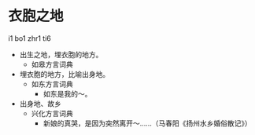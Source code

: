 





# 衣胞之地
i1 bo1 zhr1 ti6
+ 出生之地，埋衣胞的地方。
  * 如皋方言词典
+ 埋衣胞的地方，比喻出身地。
  * 如东方言词典
    - 如东是我的～。
+ 出身地、故乡
  * 兴化方言词典
    - 新娘的真哭，是因为突然离开～……（马春阳《扬州水乡婚俗散记》）
